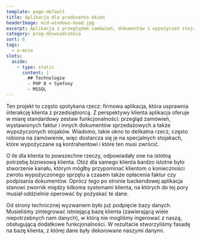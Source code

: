 ```yaml
---
template: page-default
title: Aplikacja dla producenta okien
headerImage: mid-windows-head.jpg
excerpt: Aplikacja z przeglądem zamówień, dokumentów i wypożyczeń stojaków
category: prog-doswiadczenia
sort: 6
tags:
  - o-mnie
slots:
  aside:
    - type: static
      content: |
        ## Technologie
        - PHP 8 + Symfony
        - MSSQL
---
```

Ten projekt to często spotykana rzecz: firmowa aplikacja, która usprawnia interakcję klienta z przedsiębiorcą. Z perspektywy klienta aplikacja oferuje w miarę standardowy zestaw funkcjonalności: przegląd zamówień, wystawionych faktur i innych dokumentów sprzedażowych a także wypożyczonych stojaków. Wiadomo, takie okno to delikatna rzecz, często robiona na zamówienie, więc dostarcza się je na specjalnych stojakach, które wypożyczane są kontrahentowi i które ten musi zwrócić. 

O ile dla klienta to powszechne rzeczy, odpowiadały one na istotną potrzebę biznesową klienta. Otóż dla samego klienta bardzo istotne było stworzenie kanału, którym mógłby przypominać klientom o konieczności zwrotu wypożyczonego sprzętu a czasem także opłacenia faktur czy podpisania dokumentów. Oprócz tego po stronie backendowej aplikacja stanowi zwornik między kilkoma systemami klienta, na których do tej pory musiał oddzielnie operować by pozyskać te dane.

Od strony technicznej wyzwaniem było już podpięcie bazy danych. Musieliśmy zintegrować istniejącą bazę klienta (zawierającą wiele niepotrzebnych nam danych), w którą nie mogliśmy ingerować z naszą, obsługującą dodatkowe funkcjonalności. W rezultacie stworzyliśmy fasadę na bazę klienta, z której dane były dekorowane naszymi danymi.
